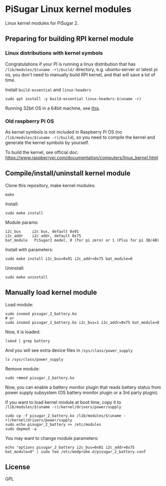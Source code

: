 # PiSugar Linux kernel modules

Linux kernel modules for PiSugar 2.

## Preparing for building RPI kernel module

### Linux distributions with kernel symbols

Congratulations if your PI is running a linux distribution that has `/lib/modules/$(uname -r)/build/` directory, e.g. ubuntu-server or latest pi os, you don't need to manually build RPI kernel, and that will save a lot of time.

Install `build-essential` and `linux-headers`
```shell
sudo apt install -y build-essential linux-headers-$(uname -r)
```

Running 32bit OS in a 64bit machine, see [this](https://forums.raspberrypi.com/viewtopic.php?t=367669).

### Old raspberry Pi OS

As kernel symbols is not included in Raspberry Pi OS (no `/lib/modules/$(uname -r)/build`), so you need to compile the kernel and generate the kernel symbols by yourself. 

To build the kernel, see official doc: https://www.raspberrypi.com/documentation/computers/linux_kernel.html

## Compile/install/uninstall kernel module

Clone this repository, make kernel modules:
```shell
make
```

Install:
```shell
sudo make install
```

Module params:
```
i2c_bus     i2c bus, default 0x01
i2c_addr    i2c addr, default 0x75
bat_module   PiSugar2 model, 0 (for pi zero) or 1 (Plus for pi 3B/4B)
```

Install with parameters:
```shell
sudo make install i2c_bus=0x01 i2c_addr=0x75 bat_module=0
```

Uninstall:
```shell
sudo make uninstall
```

## Manually load kernel module

Load module:
```shell
sudo insmod pisugar_2_battery.ko
# or
sudo insmod pisugar_2_battery.ko i2c_bus=1 i2c_addr=0x75 bat_module=0
```

Now, it is loaded:
```shell
lsmod | grep battery
```

And you will see extra device files in `/sys/class/power_supply`
```shell
ls /sys/class/power_supply
```

Remove module:
```shell
sudo rmmod pisugar_2_battery.ko
```

Now, you can enable a battery monitor plugin that reads battery status from power supply subsystem (OS battery monitor plugin or a 3rd party plugin).

If you want to load kernel module at boot time, copy it to `/lib/modules/$(uname -r)/kernel/drivers/power/supply`
```shell
sudo cp -f pisugar_2_battery.ko /lib/modules/$(uname -r)/kernel/drivers/power/supply
sudo echo pisugar_2_battery >> /etc/modules
sudo depmod -a
```

You may want to change module parameters:
```shell
echo "options pisugar_2_battery i2c_bus=0x01 i2c_addr=0x75 bat_module=0" | sudo tee /etc/modprobe.d/pisugar_2_battery.conf
```

## License

GPL
